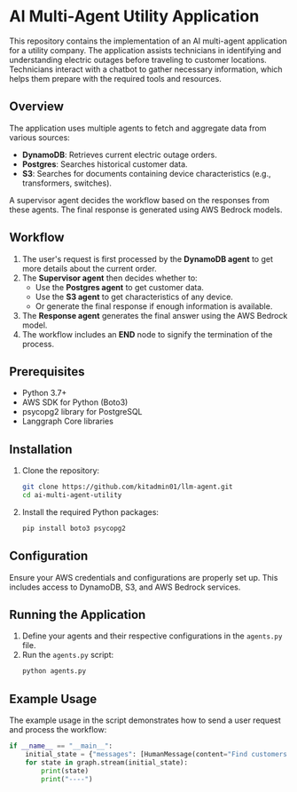 # AI Multi-Agent Utility Application

This repository contains the implementation of an AI multi-agent application for a utility company. The application assists technicians in identifying and understanding electric outages before traveling to customer locations. Technicians interact with a chatbot to gather necessary information, which helps them prepare with the required tools and resources.

## Overview

The application uses multiple agents to fetch and aggregate data from various sources:
- **DynamoDB**: Retrieves current electric outage orders.
- **Postgres**: Searches historical customer data.
- **S3**: Searches for documents containing device characteristics (e.g., transformers, switches).

A supervisor agent decides the workflow based on the responses from these agents. The final response is generated using AWS Bedrock models.

## Workflow

1. The user's request is first processed by the **DynamoDB agent** to get more details about the current order.
2. The **Supervisor agent** then decides whether to:
    - Use the **Postgres agent** to get customer data.
    - Use the **S3 agent** to get characteristics of any device.
    - Or generate the final response if enough information is available.
3. The **Response agent** generates the final answer using the AWS Bedrock model.
4. The workflow includes an **END** node to signify the termination of the process.

## Prerequisites

- Python 3.7+
- AWS SDK for Python (Boto3)
- psycopg2 library for PostgreSQL
- Langgraph Core libraries

## Installation

1. Clone the repository:
    ```bash
    git clone https://github.com/kitadmin01/llm-agent.git
    cd ai-multi-agent-utility
    ```

2. Install the required Python packages:
    ```bash
    pip install boto3 psycopg2
    ```

## Configuration

Ensure your AWS credentials and configurations are properly set up. This includes access to DynamoDB, S3, and AWS Bedrock services.

## Running the Application

1. Define your agents and their respective configurations in the `agents.py` file.
2. Run the `agents.py` script:
    ```bash
    python agents.py
    ```

## Example Usage

The example usage in the script demonstrates how to send a user request and process the workflow:
```python
if __name__ == "__main__":
    initial_state = {"messages": [HumanMessage(content="Find customers that have the same transformer type T123")]}
    for state in graph.stream(initial_state):
        print(state)
        print("----")

